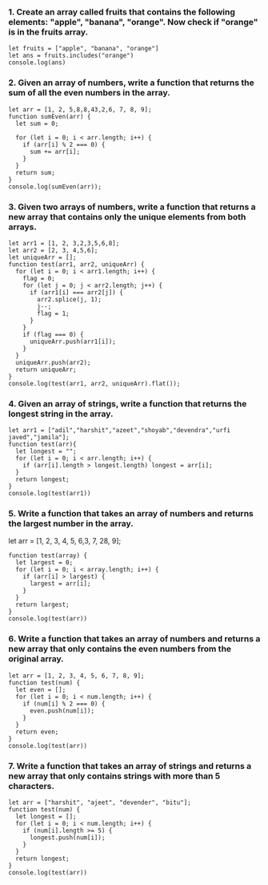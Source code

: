 

### 1. Create an array called fruits that contains the following elements: "apple", "banana", "orange". Now check if "orange" is in the fruits array.

```
let fruits = ["apple", "banana", "orange"]
let ans = fruits.includes("orange")
console.log(ans)
```


### 2. Given an array of numbers, write a function that returns the sum of all the even numbers in the array.

```
let arr = [1, 2, 5,8,8,43,2,6, 7, 8, 9];
function sumEven(arr) {
  let sum = 0;

  for (let i = 0; i < arr.length; i++) {
    if (arr[i] % 2 === 0) {
      sum += arr[i];
    }
  }
  return sum;
}
console.log(sumEven(arr));
```

### 3.  Given two arrays of numbers, write a function that returns a new array that contains only the unique elements from both arrays.
```
let arr1 = [1, 2, 3,2,3,5,6,8];
let arr2 = [2, 3, 4,5,6];
let uniqueArr = [];
function test(arr1, arr2, uniqueArr) {
  for (let i = 0; i < arr1.length; i++) {
    flag = 0;
    for (let j = 0; j < arr2.length; j++) {
      if (arr1[i] === arr2[j]) {
        arr2.splice(j, 1);
        j--;
        flag = 1;
      }
    }
    if (flag === 0) {
      uniqueArr.push(arr1[i]);
    }
  }
  uniqueArr.push(arr2);
  return uniqueArr;
}
console.log(test(arr1, arr2, uniqueArr).flat());
```

### 4. Given an array of strings, write a function that returns the longest string in the array.

```
let arr1 = ["adil","harshit","azeet","shoyab","devendra","urfi javed","jamila"];
function test(arr){
  let longest = "";
  for (let i = 0; i < arr.length; i++) {
    if (arr[i].length > longest.length) longest = arr[i];
  }
  return longest;
}
console.log(test(arr1))
```


### 5. Write a function that takes an array of numbers and returns the largest number in the array.
let arr = [1, 2, 3, 4, 5, 6,3, 7, 28, 9];

```
function test(array) {
  let largest = 0;
  for (let i = 0; i < array.length; i++) {
    if (arr[i] > largest) {
      largest = arr[i];
    }
  }
  return largest;
}
console.log(test(arr))
```



### 6. Write a function that takes an array of numbers and returns a new array that only contains the even numbers from the original array.

```
let arr = [1, 2, 3, 4, 5, 6, 7, 8, 9];
function test(num) {
  let even = [];
  for (let i = 0; i < num.length; i++) {
    if (num[i] % 2 === 0) {
      even.push(num[i]);
    }
  }
  return even;
}
console.log(test(arr))

```

### 7. Write a function that takes an array of strings and returns a new array that only contains strings with more than 5 characters.

```
let arr = ["harshit", "ajeet", "devender", "bitu"];
function test(num) {
  let longest = [];
  for (let i = 0; i < num.length; i++) {
    if (num[i].length >= 5) {
      longest.push(num[i]);
    }
  }
  return longest;
}
console.log(test(arr))
```

